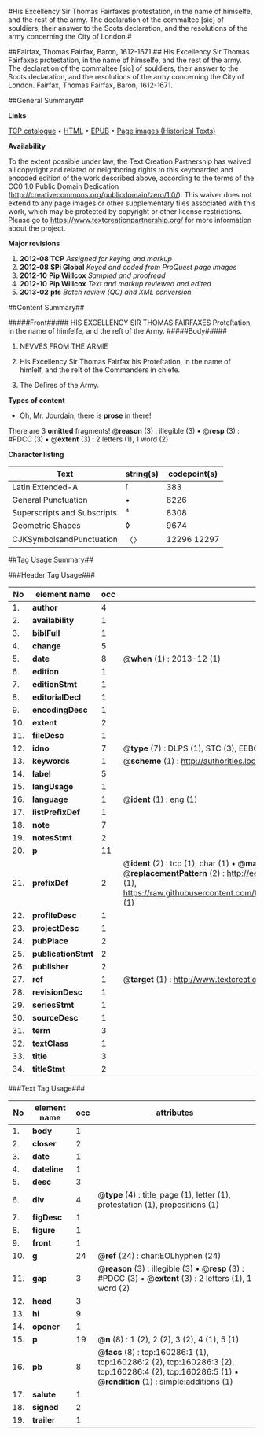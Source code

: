 #His Excellency Sir Thomas Fairfaxes protestation, in the name of himselfe, and the rest of the army. The declaration of the commaltee [sic] of souldiers, their answer to the Scots declaration, and the resolutions of the army concerning the City of London.#

##Fairfax, Thomas Fairfax, Baron, 1612-1671.##
His Excellency Sir Thomas Fairfaxes protestation, in the name of himselfe, and the rest of the army. The declaration of the commaltee [sic] of souldiers, their answer to the Scots declaration, and the resolutions of the army concerning the City of London.
Fairfax, Thomas Fairfax, Baron, 1612-1671.

##General Summary##

**Links**

[TCP catalogue](http://www.ota.ox.ac.uk/tcp/)  • 
[HTML](http://tei.it.ox.ac.uk/tcp/Texts-HTML/free/A84/A84940.html)  • 
[EPUB](http://tei.it.ox.ac.uk/tcp/Texts-EPUB/free/A84/A84940.epub) • 
[Page images (Historical Texts)](https://historicaltexts.jisc.ac.uk/eebo-99862078e)

**Availability**

To the extent possible under law, the Text Creation Partnership has waived all copyright and related or neighboring rights to this keyboarded and encoded edition of the work described above, according to the terms of the CC0 1.0 Public Domain Dedication (http://creativecommons.org/publicdomain/zero/1.0/). This waiver does not extend to any page images or other supplementary files associated with this work, which may be protected by copyright or other license restrictions. Please go to https://www.textcreationpartnership.org/ for more information about the project.

**Major revisions**

1. __2012-08__ __TCP__ *Assigned for keying and markup*
1. __2012-08__ __SPi Global__ *Keyed and coded from ProQuest page images*
1. __2012-10__ __Pip Willcox__ *Sampled and proofread*
1. __2012-10__ __Pip Willcox__ *Text and markup reviewed and edited*
1. __2013-02__ __pfs__ *Batch review (QC) and XML conversion*

##Content Summary##

#####Front#####
HIS EXCELLENCY SIR THOMAS FAIRFAXES Proteſtation, in the name of himſelfe, and the reſt of the Army.
#####Body#####

1. NEVVES FROM THE ARMIE

1. His Excellency Sir Thomas Fairfax his Proteſtation, in the name of himſelf, and the reſt of the Commanders in chiefe.

1. The Deſires of the Army.

**Types of content**

  * Oh, Mr. Jourdain, there is **prose** in there!

There are 3 **omitted** fragments! 
 @__reason__ (3) : illegible (3)  •  @__resp__ (3) : #PDCC (3)  •  @__extent__ (3) : 2 letters (1), 1 word (2)

**Character listing**


|Text|string(s)|codepoint(s)|
|---|---|---|
|Latin Extended-A|ſ|383|
|General Punctuation|•|8226|
|Superscripts             and Subscripts|⁴|8308|
|Geometric Shapes|◊|9674|
|CJKSymbolsandPunctuation|〈〉|12296 12297|

##Tag Usage Summary##

###Header Tag Usage###

|No|element name|occ|attributes|
|---|---|---|---|
|1.|__author__|4||
|2.|__availability__|1||
|3.|__biblFull__|1||
|4.|__change__|5||
|5.|__date__|8| @__when__ (1) : 2013-12 (1)|
|6.|__edition__|1||
|7.|__editionStmt__|1||
|8.|__editorialDecl__|1||
|9.|__encodingDesc__|1||
|10.|__extent__|2||
|11.|__fileDesc__|1||
|12.|__idno__|7| @__type__ (7) : DLPS (1), STC (3), EEBO-CITATION (1), PROQUEST (1), VID (1)|
|13.|__keywords__|1| @__scheme__ (1) : http://authorities.loc.gov/ (1)|
|14.|__label__|5||
|15.|__langUsage__|1||
|16.|__language__|1| @__ident__ (1) : eng (1)|
|17.|__listPrefixDef__|1||
|18.|__note__|7||
|19.|__notesStmt__|2||
|20.|__p__|11||
|21.|__prefixDef__|2| @__ident__ (2) : tcp (1), char (1)  •  @__matchPattern__ (2) : ([0-9\-]+):([0-9IVX]+) (1), (.+) (1)  •  @__replacementPattern__ (2) : http://eebo.chadwyck.com/downloadtiff?vid=$1&page=$2 (1), https://raw.githubusercontent.com/textcreationpartnership/Texts/master/tcpchars.xml#$1 (1)|
|22.|__profileDesc__|1||
|23.|__projectDesc__|1||
|24.|__pubPlace__|2||
|25.|__publicationStmt__|2||
|26.|__publisher__|2||
|27.|__ref__|1| @__target__ (1) : http://www.textcreationpartnership.org/docs/. (1)|
|28.|__revisionDesc__|1||
|29.|__seriesStmt__|1||
|30.|__sourceDesc__|1||
|31.|__term__|3||
|32.|__textClass__|1||
|33.|__title__|3||
|34.|__titleStmt__|2||


###Text Tag Usage###

|No|element name|occ|attributes|
|---|---|---|---|
|1.|__body__|1||
|2.|__closer__|2||
|3.|__date__|1||
|4.|__dateline__|1||
|5.|__desc__|3||
|6.|__div__|4| @__type__ (4) : title_page (1), letter (1), protestation (1), propositions (1)|
|7.|__figDesc__|1||
|8.|__figure__|1||
|9.|__front__|1||
|10.|__g__|24| @__ref__ (24) : char:EOLhyphen (24)|
|11.|__gap__|3| @__reason__ (3) : illegible (3)  •  @__resp__ (3) : #PDCC (3)  •  @__extent__ (3) : 2 letters (1), 1 word (2)|
|12.|__head__|3||
|13.|__hi__|9||
|14.|__opener__|1||
|15.|__p__|19| @__n__ (8) : 1 (2), 2 (2), 3 (2), 4 (1), 5 (1)|
|16.|__pb__|8| @__facs__ (8) : tcp:160286:1 (1), tcp:160286:2 (2), tcp:160286:3 (2), tcp:160286:4 (2), tcp:160286:5 (1)  •  @__rendition__ (1) : simple:additions (1)|
|17.|__salute__|1||
|18.|__signed__|2||
|19.|__trailer__|1||
